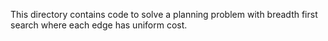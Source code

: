 This directory contains code to solve a planning problem with breadth first search where each edge has uniform cost.
